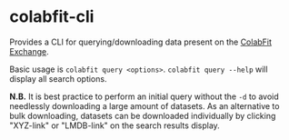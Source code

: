 # colabfit-cli
Provides a CLI for querying/downloading data present on the [ColabFit Exchange](https://colabfit.org).

Basic usage is `colabfit query <options>`. `colabfit query --help` will display all search options. 

**N.B.** It is best practice to perform an initial query without the `-d` to avoid needlessly downloading a large amount of datasets. As an alternative to bulk downloading, datasets can be downloaded individually by clicking "XYZ-link" or "LMDB-link" on the search results display.

